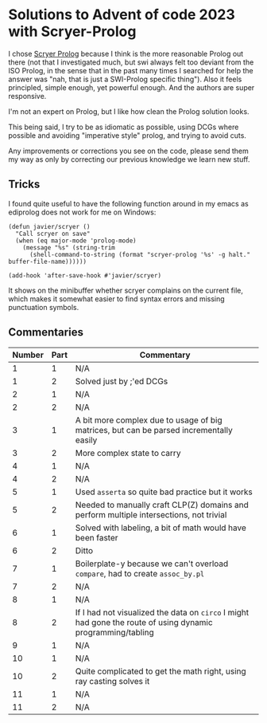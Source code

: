 # Solutions to Advent of code 2023 with Scryer-Prolog

I chose [Scryer Prolog](https://github.com/mthom/scryer-prolog) because I think
is the more reasonable Prolog out there (not that I investigated much, but swi
always felt too deviant from the ISO Prolog, in the sense that in the past many
times I searched for help the answer was "nah, that is just a SWI-Prolog
specific thing"). Also it feels principled, simple enough, yet powerful enough.
And the authors are super responsive.

I'm not an expert on Prolog, but I like how clean the Prolog solution looks.

This being said, I try to be as idiomatic as possible, using DCGs where possible
and avoiding "imperative style" prolog, and trying to avoid cuts.

Any improvements or corrections you see on the code, please send them my way as
only by correcting our previous knowledge we learn new stuff.

## Tricks

I found quite useful to have the following function around in my emacs as
ediprolog does not work for me on Windows:

``` emacs-lisp
(defun javier/scryer ()
  "Call scryer on save"
  (when (eq major-mode 'prolog-mode)
    (message "%s" (string-trim
      (shell-command-to-string (format "scryer-prolog '%s' -g halt." buffer-file-name))))))

(add-hook 'after-save-hook #'javier/scryer)
```

It shows on the minibuffer whether scryer complains on the current file, which
makes it somewhat easier to find syntax errors and missing punctuation symbols.

## Commentaries

| Number | Part | Commentary                                                                                                  |
|--------|------|-------------------------------------------------------------------------------------------------------------|
| 1      | 1    | N/A                                                                                                         |
| 1      | 2    | Solved just by ;'ed DCGs                                                                                    |
| 2      | 1    | N/A                                                                                                         |
| 2      | 2    | N/A                                                                                                         |
| 3      | 1    | A bit more complex due to usage of big matrices, but can be parsed incrementally easily                     |
| 3      | 2    | More complex state to carry                                                                                 |
| 4      | 1    | N/A                                                                                                         |
| 4      | 2    | N/A                                                                                                         |
| 5      | 1    | Used `asserta` so quite bad practice but it works                                                           |
| 5      | 2    | Needed to manually craft CLP(Z) domains and perform multiple intersections, not trivial                     |
| 6      | 1    | Solved with labeling, a bit of math would have been faster                                                  |
| 6      | 2    | Ditto                                                                                                       |
| 7      | 1    | Boilerplate-y because we can't overload `compare`, had to create `assoc_by.pl`                              |
| 7      | 2    | N/A                                                                                                         |
| 8      | 1    | N/A                                                                                                         |
| 8      | 2    | If I had not visualized the data on `circo` I might had gone the route of using dynamic programming/tabling |
| 9      | 1    | N/A                                                                                                         |
| 10     | 1    | N/A                                                                                                         |
| 10     | 2    | Quite complicated to get the math right, using ray casting solves it                                        |
| 11     | 1    | N/A                                                                                                         |
| 11     | 2    | N/A                                                                                                         |
